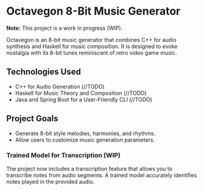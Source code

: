 # Octavegon 8-Bit Music Generator

**Note:** This project is a work in progress (WIP).

Octavegon is an 8-bit music generator that combines C++ for audio synthesis and Haskell for music composition. It is designed to evoke nostalgia with its 8-bit tunes reminiscent of retro video game music.

## Technologies Used
- C++ for Audio Generation (//TODO)
- Haskell for Music Theory and Composition (//TODO)
- Java and Spring Boot for a User-Friendly CLI (//TODO)

## Project Goals
- Generate 8-bit style melodies, harmonies, and rhythms.
- Allow users to customize music generation parameters.

### Trained Model for Transcription (WIP)

The project now includes a transcription feature that allows you to transcribe notes from audio segments. A trained model accurately identifies notes played in the provided audio.

